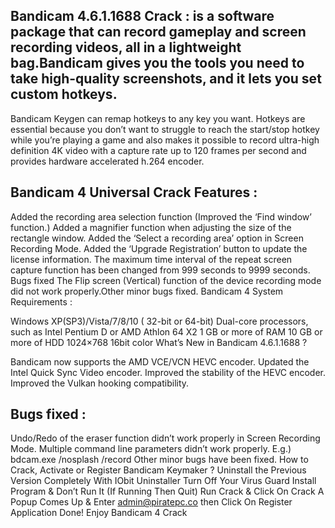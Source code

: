 ## Bandicam 4.6.1.1688 Crack : is a software package that can record gameplay and screen recording videos, all in a lightweight bag.Bandicam gives you the tools you need to take high-quality screenshots, and it lets you set custom hotkeys.

Bandicam Keygen can remap hotkeys to any key you want. Hotkeys are essential because you don’t want to struggle to reach the start/stop hotkey while you’re playing a game and also makes it possible to record ultra-high definition 4K video with a capture rate up to 120 frames per second and provides hardware accelerated h.264 encoder.

## Bandicam 4 Universal Crack Features :

Added the recording area selection function (Improved the ‘Find window’ function.)
Added a magnifier function when adjusting the size of the rectangle window.
Added the ‘Select a recording area’ option in Screen Recording Mode.
Added the ‘Upgrade Registration’ button to update the license information.
The maximum time interval of the repeat screen capture function has been changed from 999 seconds to 9999 seconds.
Bugs fixed
The Flip screen (Vertical) function of the device recording mode did not work properly.Other minor bugs fixed.
Bandicam 4 System Requirements :

Windows XP(SP3)/Vista/7/8/10 ( 32-bit or 64-bit)
Dual-core processors, such as Intel Pentium D or AMD Athlon 64 X2
1 GB or more of RAM
10 GB or more of HDD
1024×768 16bit color
What’s New in Bandicam 4.6.1.1688 ?

Bandicam now supports the AMD VCE/VCN HEVC encoder.
Updated the Intel Quick Sync Video encoder.
Improved the stability of the HEVC encoder.
Improved the Vulkan hooking compatibility.

## Bugs fixed :

Undo/Redo of the eraser function didn’t work properly in Screen Recording Mode.
Multiple command line parameters didn’t work properly. E.g.) bdcam.exe /nosplash /record
Other minor bugs have been fixed.
How to Crack, Activate or Register Bandicam Keymaker ?
Uninstall the Previous Version Completely With IObit Uninstaller 
Turn Off Your Virus Guard
Install Program & Don’t Run It (If Running Then Quit)
Run Crack & Click On Crack
A Popup Comes Up & Enter admin@piratepc.co then
Click On Register Application
Done! Enjoy Bandicam 4 Crack
